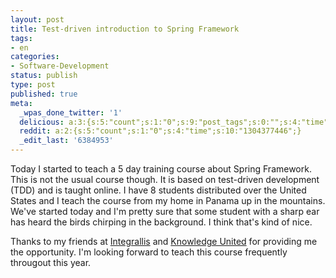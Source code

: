 ```yaml
---
layout: post
title: Test-driven introduction to Spring Framework
tags:
- en
categories:
- Software-Development
status: publish
type: post
published: true
meta:
  _wpas_done_twitter: '1'
  delicious: a:3:{s:5:"count";s:1:"0";s:9:"post_tags";s:0:"";s:4:"time";s:10:"1281981107";}
  reddit: a:2:{s:5:"count";s:1:"0";s:4:"time";s:10:"1304377446";}
  _edit_last: '6384953'
---
```

Today I started to teach a 5 day training course about Spring Framework. This is not the usual course though. It is based on test-driven development (TDD) and is taught online. I have 8 students distributed over the United States and I teach the course from my home in Panama up in the mountains. We've started today and I'm pretty sure that some student with a sharp ear has heard the birds chirping in the background. I think that's kind of nice.

Thanks to my friends at <a href="http://www.integrallis.com">Integrallis</a> and <a href="http://knowledgeunited.com">Knowledge United</a> for providing me the opportunity. I'm looking forward to teach this course frequently througout this year.

